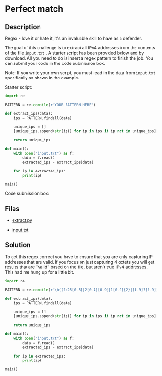 # Perfect match

## Description

Regex - love it or hate it, it's an invaluable skill to have as a defender.

The goal of this challenge is to extract all IPv4 addresses from the contents of the file `input.txt` . A starter script has been provided below and by download. All you need to do is insert a regex pattern to finish the job. You can submit your code in the code submission box.

Note: If you write your own script, you must read in the data from `input.txt` specifically as shown in the example.

Starter script:

```python
import re

PATTERN = re.compile(r'YOUR PATTERN HERE')

def extract_ips(data):
    ips = PATTERN.findall(data)

    unique_ips = []
    [unique_ips.append(str(ip)) for ip in ips if ip not in unique_ips]

    return unique_ips

def main():
    with open("input.txt") as f:
        data = f.read()
        extracted_ips = extract_ips(data)

    for ip in extracted_ips:
        print(ip)

main()
```

Code submission box:

## Files

* [extract.py](files/extract.py)

* [input.txt](files/input.txt)

## Solution

To get this regex correct you have to ensure that you are only capturing IP addresses that are valid. If you focus on just capturing 4 octets you will get results that are "valid" based on the file, but aren't true IPv4 addresses. This had me hung up for a little bit.

```python
import re

PATTERN = re.compile(r'\b((?:25[0-5]|2[0-4][0-9]|1[0-9]{2}|[1-9]?[0-9])\.(?:25[0-5]|2[0-4][0-9]|1[0-9]{2}|[1-9]?[0-9])\.(?:25[0-5]|2[0-4][0-9]|1[0-9]{2}|[1-9]?[0-9])\.(?:25[0-5]|2[0-4][0-9]|1[0-9]{2}|[1-9]?[0-9]))\b')

def extract_ips(data):
    ips = PATTERN.findall(data)

    unique_ips = []
    [unique_ips.append(str(ip)) for ip in ips if ip not in unique_ips]

    return unique_ips

def main():
    with open("input.txt") as f:
        data = f.read()
        extracted_ips = extract_ips(data)

    for ip in extracted_ips:
        print(ip)

main()
```

